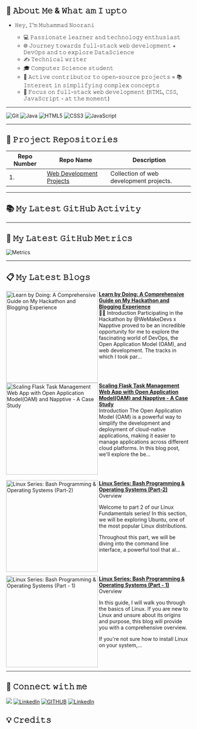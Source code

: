 ## 🎯 𝙰𝚋𝚘𝚞𝚝 𝙼𝚎 & 𝚆𝚑𝚊𝚝 𝚊𝚖 𝙸 𝚞𝚙𝚝𝚘

- 𝙷𝚎𝚢, 𝙸'𝚖 𝙼𝚞𝚑𝚊𝚖𝚖𝚊𝚍 𝙽𝚘𝚘𝚛𝚊𝚗𝚒

  - 💻 𝙿𝚊𝚜𝚜𝚒𝚘𝚗𝚊𝚝𝚎 𝚕𝚎𝚊𝚛𝚗𝚎𝚛 𝚊𝚗𝚍 𝚝𝚎𝚌𝚑𝚗𝚘𝚕𝚘𝚐𝚢 𝚎𝚗𝚝𝚑𝚞𝚜𝚒𝚊𝚜𝚝
  - 🌐 𝙹𝚘𝚞𝚛𝚗𝚎𝚢 𝚝𝚘𝚠𝚊𝚛𝚍𝚜 𝚏𝚞𝚕𝚕-𝚜𝚝𝚊𝚌𝚔 𝚠𝚎𝚋 𝚍𝚎𝚟𝚎𝚕𝚘𝚙𝚖𝚎𝚗𝚝 + 𝙳𝚎𝚟𝙾𝚙𝚜 𝚊𝚗𝚍 𝚝𝚘 𝚎𝚡𝚙𝚕𝚘𝚛𝚎 𝙳𝚊𝚝𝚊𝚂𝚌𝚒𝚎𝚗𝚌𝚎
  - ✍️ 𝚃𝚎𝚌𝚑𝚗𝚒𝚌𝚊𝚕 𝚠𝚛𝚒𝚝𝚎𝚛
  - 🎓 𝙲𝚘𝚖𝚙𝚞𝚝𝚎𝚛 𝚂𝚌𝚒𝚎𝚗𝚌𝚎 𝚜𝚝𝚞𝚍𝚎𝚗𝚝
  - 🌟 𝙰𝚌𝚝𝚒𝚟𝚎 𝚌𝚘𝚗𝚝𝚛𝚒𝚋𝚞𝚝𝚘𝚛 𝚝𝚘 𝚘𝚙𝚎𝚗-𝚜𝚘𝚞𝚛𝚌𝚎 𝚙𝚛𝚘𝚓𝚎𝚌𝚝𝚜 = 📚 𝙸𝚗𝚝𝚎𝚛𝚎𝚜𝚝 𝚒𝚗 𝚜𝚒𝚖𝚙𝚕𝚒𝚏𝚢𝚒𝚗𝚐 𝚌𝚘𝚖𝚙𝚕𝚎𝚡 𝚌𝚘𝚗𝚌𝚎𝚙𝚝𝚜
  - 🔧 𝙵𝚘𝚌𝚞𝚜 𝚘𝚗 𝚏𝚞𝚕𝚕-𝚜𝚝𝚊𝚌𝚔 𝚠𝚎𝚋 𝚍𝚎𝚟𝚎𝚕𝚘𝚙𝚖𝚎𝚗𝚝 (𝙷𝚃𝙼𝙻, 𝙲𝚂𝚂, 𝙹𝚊𝚟𝚊𝚂𝚌𝚛𝚒𝚙𝚝 - 𝚊𝚝 𝚝𝚑𝚎 𝚖𝚘𝚖𝚎𝚗𝚝)

<hr>
<p>
<img alt="Git" src="https://img.shields.io/badge/Git-F05032?style=for-the-badge&logo=git&logoColor=white" />
<img alt="Java" src="https://img.shields.io/badge/Java-%23ED8B00?style=for-the-badge&logo=java&logoColor=white" />
<img alt="HTML5" src="https://img.shields.io/badge/HTML5-%23F16529?style=for-the-badge&logo=html5&logoColor=white" />
<img alt="CSS3" src="https://img.shields.io/badge/css3-%231572B6.svg?&style=for-the-badge&logo=css3&logoColor=white" />
<img alt="JavaScript" src="https://img.shields.io/badge/javascript-%23323330.svg?&style=for-the-badge&logo=javascript&logoColor=%23F7DF1E" />
</p>
<hr>

## 📂 𝙿𝚛𝚘𝚓𝚎𝚌𝚝 𝚁𝚎𝚙𝚘𝚜𝚒𝚝𝚘𝚛𝚒𝚎𝚜

| Repo Number | Repo Name                                                                               | Description                             |
| ----------- | --------------------------------------------------------------------------------------- | --------------------------------------- |
| 1.           | [Web Development Projects](https://github.com/MuhammadNoorani/Web-Development-Projects) | Collection of web development projects. |

</div>

---

## 📚 𝙼𝚢 𝙻𝚊𝚝𝚎𝚜𝚝 𝙶𝚒𝚝𝙷𝚞𝚋 𝙰𝚌𝚝𝚒𝚟𝚒𝚝𝚢

<!--START_SECTION:activity-->

<!--END_SECTION:activity-->

---

## 🔬 𝙼𝚢 𝙻𝚊𝚝𝚎𝚜𝚝 𝙶𝚒𝚝𝙷𝚞𝚋 𝙼𝚎𝚝𝚛𝚒𝚌𝚜

![Metrics](https://metrics.lecoq.io/MuhammadNoorani?template=classic&base.header=0&base=header%2C%20activity%2C%20community%2C%20repositories%2C%20metadata&base.indepth=false&base.hireable=false&base.skip=false&config.timezone=Asia%2FCalcutta)

---
## 📋 𝙼𝚢 𝙻𝚊𝚝𝚎𝚜𝚝 𝙱𝚕𝚘𝚐𝚜
<!-- HASHNODE_BLOG:START -->
<p align="left">
<a href="https://blog.muhammadnoorani.com//learn-by-doing-a-comprehensive-guide-on-my-hackathon-and-blogging-experience" title="Learn by Doing: A Comprehensive Guide on My Hackathon and Blogging Experience"><img src="https://cdn.hashnode.com/res/hashnode/image/upload/v1683687601873/3dc1c512-2bf0-4dad-baf5-893d67c49b6f.png" alt="Learn by Doing: A Comprehensive Guide on My Hackathon and Blogging Experience" width="250px" align="left" /></a>
<a href="https://blog.muhammadnoorani.com//learn-by-doing-a-comprehensive-guide-on-my-hackathon-and-blogging-experience" title="Learn by Doing: A Comprehensive Guide on My Hackathon and Blogging Experience"><strong>Learn by Doing: A Comprehensive Guide on My Hackathon and Blogging Experience</strong></a>
<br/> 🚀💬 Introduction
Participating in the Hackathon by @WeMakeDevs x Napptive proved to be an incredible opportunity for me to explore the fascinating world of DevOps, the Open Application Model (OAM), and web development. The tracks in which I took par... </p> <br/> <br/>
<p align="left">
<a href="https://blog.muhammadnoorani.com//scaling-flask-task-management-web-app-with-open-application-modeloam-and-napptive-a-case-study" title="Scaling Flask Task Management Web App with Open Application Model(OAM) and Napptive - A Case Study"><img src="https://cdn.hashnode.com/res/hashnode/image/upload/v1681525382796/c2a5a13f-4999-4685-bf70-f8417bac2559.png" alt="Scaling Flask Task Management Web App with Open Application Model(OAM) and Napptive - A Case Study" width="250px" align="left" /></a>
<a href="https://blog.muhammadnoorani.com//scaling-flask-task-management-web-app-with-open-application-modeloam-and-napptive-a-case-study" title="Scaling Flask Task Management Web App with Open Application Model(OAM) and Napptive - A Case Study"><strong>Scaling Flask Task Management Web App with Open Application Model(OAM) and Napptive - A Case Study</strong></a>
<br/> Introduction
The Open Application Model (OAM) is a powerful way to simplify the development and deployment of cloud-native applications, making it easier to manage applications across different cloud platforms. In this blog post, we'll explore the be... </p> <br/> <br/>
<p align="left">
<a href="https://blog.muhammadnoorani.com//linux-series-bash-programming-operating-systems-part-2" title="Linux Series: Bash Programming & Operating Systems (Part-2)"><img src="https://cdn.hashnode.com/res/hashnode/image/upload/v1677698500897/052d9d7d-9d09-4965-8fda-f1658913af5c.png" alt="Linux Series: Bash Programming & Operating Systems (Part-2)" width="250px" align="left" /></a>
<a href="https://blog.muhammadnoorani.com//linux-series-bash-programming-operating-systems-part-2" title="Linux Series: Bash Programming & Operating Systems (Part-2)"><strong>Linux Series: Bash Programming & Operating Systems (Part-2)</strong></a>
<br/> Overview

Welcome to part 2 of our Linux Fundamentals series! In this section, we will be exploring Ubuntu, one of the most popular Linux distributions.

Throughout this part, we will be diving into the command line interface, a powerful tool that al... </p> <br/> <br/>
<p align="left">
<a href="https://blog.muhammadnoorani.com//linux-series-bash-programming-operating-systems-part-1" title="Linux Series: Bash Programming & Operating Systems  (Part - 1)"><img src="https://cdn.hashnode.com/res/hashnode/image/upload/v1676308932429/c5727e76-a196-4971-a8a7-7a384127097f.png" alt="Linux Series: Bash Programming & Operating Systems  (Part - 1)" width="250px" align="left" /></a>
<a href="https://blog.muhammadnoorani.com//linux-series-bash-programming-operating-systems-part-1" title="Linux Series: Bash Programming & Operating Systems  (Part - 1)"><strong>Linux Series: Bash Programming & Operating Systems  (Part - 1)</strong></a>
<br/> Overview

In this guide, I will walk you through the basics of Linux. If you are new to Linux and unsure about its origins and purpose, this blog will provide you with a comprehensive overview.

If you're not sure how to install Linux on your system,... </p> <br/> <br/>
<!-- HASHNODE_BLOG:END -->
---

## 💬 𝙲𝚘𝚗𝚗𝚎𝚌𝚝 𝚠𝚒𝚝𝚑 𝚖𝚎

<a href="https://twitter.com/MuhammadN_twts" target="_blank"><img src="https://img.shields.io/badge/twitter-%2300acee.svg?&style=for-the-badge&logo=twitter&logoColor=white&alt=twitter" /></a>
<a  href="https://www.linkedin.com/in/muhammadnoorani/" target="_blank"><img alt="LinkedIn" src="https://img.shields.io/badge/linkedin%20-%230077B5.svg?&style=for-the-badge&logo=linkedin&logoColor=white" /></a>
<a href="https://github.com/MuhammadNoorani"><img alt="GITHUB" title="GitHub" src="https://img.shields.io/badge/github-%23121011.svg?style=for-the-badge&logo=github&logoColor=white"/></a>
<a  href="https://blog.muhammadnoorani.com/" target="_blank"><img alt="LinkedIn" src="https://img.shields.io/badge/-Blog-%236029FE.svg?&style=for-the-badge&logo=Blog&logoColor=white" /></a>

</div>

## 💡 𝙲𝚛𝚎𝚍𝚒𝚝𝚜
